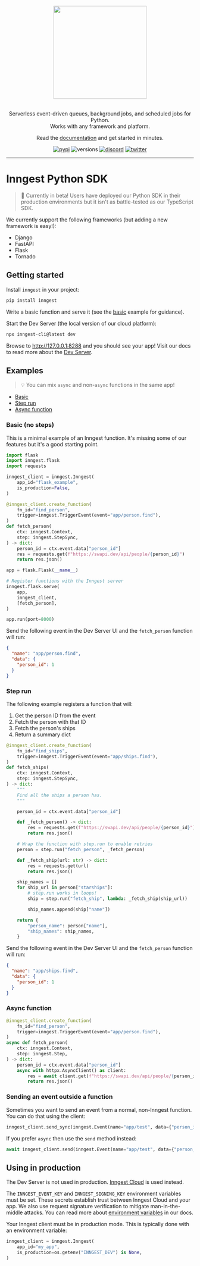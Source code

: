 <div align="center">
  <br/>
    <a href="https://www.inngest.com"><img src="https://user-images.githubusercontent.com/306177/191580717-1f563f4c-31e3-4aa0-848c-5ddc97808a9a.png" width="250" /></a>
  <br/>
  <br/>
  <p>
    Serverless event-driven queues, background jobs, and scheduled jobs for Python.<br />
    Works with any framework and platform.
  </p>
  Read the <a href="https://www.inngest.com/docs?ref=github-inngest-js-readme">documentation</a> and get started in minutes.
  <br/>
  <p>

[![pypi](https://img.shields.io/pypi/v/inngest.svg)](https://pypi.python.org/pypi/inngest)
![versions](https://img.shields.io/pypi/pyversions/inngest.svg)
[![discord](https://img.shields.io/discord/842170679536517141?label=discord)](https://www.inngest.com/discord)
[![twitter](https://img.shields.io/twitter/follow/inngest?style=social)](https://twitter.com/inngest)

  </p>
</div>

<hr />

# Inngest Python SDK

> 🚧 Currently in beta! Users have deployed our Python SDK in their production environments but it isn't as battle-tested as our TypeScript SDK.

We currently support the following frameworks (but adding a new framework is easy!):

- Django
- FastAPI
- Flask
- Tornado

## Getting started

Install `inngest` in your project:

```sh
pip install inngest
```

Write a basic function and serve it (see the [basic](#basic-no-steps) example for guidance).

Start the Dev Server (the local version of our cloud platform):

```sh
npx inngest-cli@latest dev
```

Browse to http://127.0.0.1:8288 and you should see your app! Visit our docs to read more about the [Dev Server](https://www.inngest.com/docs/local-development).

## Examples

> 💡 You can mix `async` and non-`async` functions in the same app!

- [Basic](#basic-no-steps)
- [Step run](#step-run)
- [Async function](#async-function)

### Basic (no steps)

This is a minimal example of an Inngest function. It's missing some of our features but it's a good starting point.

```py
import flask
import inngest.flask
import requests

inngest_client = inngest.Inngest(
    app_id="flask_example",
    is_production=False,
)

@inngest_client.create_function(
    fn_id="find_person",
    trigger=inngest.TriggerEvent(event="app/person.find"),
)
def fetch_person(
    ctx: inngest.Context,
    step: inngest.StepSync,
) -> dict:
    person_id = ctx.event.data["person_id"]
    res = requests.get(f"https://swapi.dev/api/people/{person_id}")
    return res.json()

app = flask.Flask(__name__)

# Register functions with the Inngest server
inngest.flask.serve(
    app,
    inngest_client,
    [fetch_person],
)

app.run(port=8000)
```

Send the following event in the Dev Server UI and the `fetch_person` function will run:

```json
{
  "name": "app/person.find",
  "data": {
    "person_id": 1
  }
}
```

### Step run

The following example registers a function that will:

1. Get the person ID from the event
1. Fetch the person with that ID
1. Fetch the person's ships
1. Return a summary dict

```py
@inngest_client.create_function(
    fn_id="find_ships",
    trigger=inngest.TriggerEvent(event="app/ships.find"),
)
def fetch_ships(
    ctx: inngest.Context,
    step: inngest.StepSync,
) -> dict:
    """
    Find all the ships a person has.
    """

    person_id = ctx.event.data["person_id"]

    def _fetch_person() -> dict:
        res = requests.get(f"https://swapi.dev/api/people/{person_id}")
        return res.json()

    # Wrap the function with step.run to enable retries
    person = step.run("fetch_person", _fetch_person)

    def _fetch_ship(url: str) -> dict:
        res = requests.get(url)
        return res.json()

    ship_names = []
    for ship_url in person["starships"]:
        # step.run works in loops!
        ship = step.run("fetch_ship", lambda: _fetch_ship(ship_url))

        ship_names.append(ship["name"])

    return {
        "person_name": person["name"],
        "ship_names": ship_names,
    }
```

Send the following event in the Dev Server UI and the `fetch_person` function will run:

```json
{
  "name": "app/ships.find",
  "data": {
    "person_id": 1
  }
}
```

### Async function

```py
@inngest_client.create_function(
    fn_id="find_person",
    trigger=inngest.TriggerEvent(event="app/person.find"),
)
async def fetch_person(
    ctx: inngest.Context,
    step: inngest.Step,
) -> dict:
    person_id = ctx.event.data["person_id"]
    async with httpx.AsyncClient() as client:
        res = await client.get(f"https://swapi.dev/api/people/{person_id}")
        return res.json()
```

### Sending an event outside a function

Sometimes you want to send an event from a normal, non-Inngest function. You can do that using the client:

```py
inngest_client.send_sync(inngest.Event(name="app/test", data={"person_id": 1}))
```

If you prefer `async` then use the `send` method instead:

```py
await inngest_client.send(inngest.Event(name="app/test", data={"person_id": 1}))
```

## Using in production

The Dev Server is not used in production. [Inngest Cloud](https://app.inngest.com) is used instead.

The `INNGEST_EVENT_KEY` and `INNGEST_SIGNING_KEY` environment variables must be set. These secrets establish trust between Inngest Cloud and your app. We also use request signature verification to mitigate man-in-the-middle attacks. You can read more about [environment variables](https://www.inngest.com/docs/reference/python/overview/env-vars) in our docs.

Your Inngest client must be in production mode. This is typically done with an environment variable:

```py
inngest_client = inngest.Inngest(
    app_id="my_app",
    is_production=os.getenv("INNGEST_DEV") is None,
)
```
